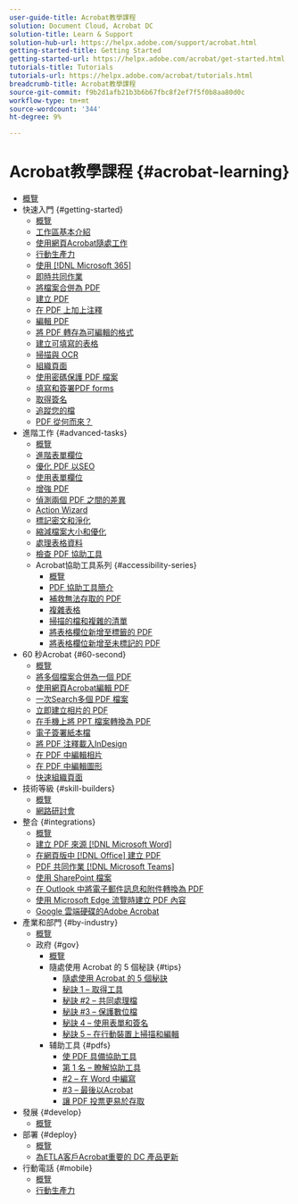 ```yaml
---
user-guide-title: Acrobat教學課程
solution: Document Cloud, Acrobat DC
solution-title: Learn & Support
solution-hub-url: https://helpx.adobe.com/support/acrobat.html
getting-started-title: Getting Started
getting-started-url: https://helpx.adobe.com/acrobat/get-started.html
tutorials-title: Tutorials
tutorials-url: https://helpx.adobe.com/acrobat/tutorials.html
breadcrumb-title: Acrobat教學課程
source-git-commit: f9b2d1afb21b3b6b67fbc8f2ef7f5f0b8aa80d0c
workflow-type: tm+mt
source-wordcount: '344'
ht-degree: 9%

---
```



# Acrobat教學課程 {#acrobat-learning}

+ [概覽](overview.md)
+ 快速入門 {#getting-started}
   + [概覽](getting-started/getting-started-overview.md)
   + [工作區基本介紹](getting-started/get-to-know-the-acrobat-dc-interface.md)
   + [使用網頁Acrobat隨處工作](getting-started/acrobatweb.md)
   + [行動生產力](getting-started/productivity.md)
   + [使用 [!DNL Microsoft 365]](https://experienceleague.adobe.com/docs/document-cloud-learn/acrobat-learning/integrations/integrate-overview.html#microsoft)
   + [即時共同作業](getting-started/collaborate.md)
   + [將檔案合併為 PDF](getting-started/combine-to-pdf.md)
   + [建立 PDF](getting-started/create-pdf.md)
   + [在 PDF 上加上注釋](getting-started/comment-on-pdf-files.md)
   + [編輯 PDF](getting-started/edit-pdf.md)
   + [將 PDF 轉存為可編輯的格式](getting-started/export-pdf.md)
   + [建立可填寫的表格](getting-started/create-fillable-forms.md)
   + [掃描與 OCR](getting-started/scan-and-ocr.md)
   + [組織頁面](getting-started/organize.md)
   + [使用密碼保護 PDF 檔案](getting-started/password-protect.md)
   + [填寫和簽署PDF forms](getting-started/fill-and-sign.md)
   + [取得簽名](getting-started/signatures.md)
   + [追蹤您的檔](getting-started/track.md)
   + [PDF 從何而來？](getting-started/where-do-pdfs-come-from.md)
+ 進階工作 {#advanced-tasks}
   + [概覽](advanced-tasks/advanced-tasks-overview.md)
   + [進階表單欄位](advanced-tasks/advancedforms.md)
   + [優化 PDF 以SEO](advanced-tasks/optimizeseo.md)
   + [使用表單欄位](advanced-tasks/workforms.md)
   + [增強 PDF](advanced-tasks/enhance.md)
   + [偵測兩個 PDF 之間的差異](advanced-tasks/compare.md)
   + [Action Wizard](advanced-tasks/action.md)
   + [標記密文和淨化](advanced-tasks/redact.md)
   + [縮減檔案大小和優化](advanced-tasks/reduce.md)
   + [處理表格資料](advanced-tasks/formdata.md)
   + [檢查 PDF 協助工具](advanced-tasks/accessibility.md)
   + Acrobat協助工具系列 {#accessibility-series}
      + [概覽](advanced-tasks/accessibility-series.md)
      + [PDF 協助工具簡介](advanced-tasks/accessibilitysession1.md)
      + [補救無法存取的 PDF](advanced-tasks/accessibilitysession2.md)
      + [複雜表格](advanced-tasks/accessibilitysession3.md)
      + [掃描的檔和複雜的清單](advanced-tasks/accessibilitysession4.md)
      + [將表格欄位新增至標籤的 PDF](advanced-tasks/accessibilitysession5.md)
      + [將表格欄位新增至未標記的 PDF](advanced-tasks/accessibilitysession6.md)
+ 60 秒Acrobat {#60-second}
   + [概覽](60-second/60-second-overview.md)
   + [將多個檔案合併為一個 PDF](60-second/combine-to-one-pdf.md)
   + [使用網頁Acrobat編輯 PDF](60-second/edit.md)
   + [一次Search多個 PDF 檔案](60-second/search.md)
   + [立即建立相片的 PDF](60-second/photo.md)
   + [在手機上將 PPT 檔案轉換為 PDF](60-second/phone.md)
   + [電子簽署紙本檔](60-second/sign.md)
   + [將 PDF 注釋載入InDesign](60-second/indesign.md)
   + [在 PDF 中編輯相片](60-second/editphoto.md)
   + [在 PDF 中編輯圖形](60-second/editgraphic.md)
   + [快速組織頁面](60-second/organize.md)
+ 技術等級 {#skill-builders}
   + [概覽](skill-builder/skill-builder-overview.md)
   + [網路研討會](skill-builder/skill-builder-webinars.md)
+ 整合 {#integrations}
   + [概覽](integrate/integrate-overview.md)
   + [建立 PDF 來源 [!DNL Microsoft Word]](integrate/createfromword.md)
   + [在網頁版中  [!DNL Office]  建立 PDF](integrate/createofficeweb.md)
   + [PDF 共同作業 [!DNL Microsoft Teams]](integrate/acrobatandteams.md)
   + [使用 SharePoint 檔案](integrate/acrobatandsp.md)
   + [在 Outlook 中將電子郵件訊息和附件轉換為 PDF](integrate/outlook.md)
   + [使用 Microsoft Edge 流覽時建立 PDF 內容](integrate/edge.md)
   + [Google 雲端硬碟的Adobe Acrobat](integrate/acrobatandgoogle.md)
+ 產業和部門 {#by-industry}
   + [概覽](industry/industry-overview.md)
   + 政府 {#gov}
      + [概覽](industry/gov/gov-overview.md)
      + 隨處使用 Acrobat 的 5 個秘訣 {#tips}
         + [隨處使用 Acrobat 的 5 個秘訣](industry/gov/5-tips-for-working-anywhere-with-acrobat-dc-for-government.md)
         + [秘訣 1 – 取得工具](industry/gov/get-your-tools.md)
         + [秘訣 #2 – 共同處理檔](industry/gov/collaborate-on-documents.md)
         + [秘訣 #3 – 保護數位檔](industry/gov/protect-digital-documents.md)
         + [秘訣 4 – 使用表單和簽名](industry/gov/work-with-forms-and-signatures.md)
         + [秘訣 5 – 在行動裝置上掃描和編輯](industry/gov/scan-and-edit-on-mobile.md)
      + 辅助工具 {#pdfs}
         + [使 PDF 具備協助工具](industry/gov/making-pdfs-accessible.md)
         + [第 1 名 – 瞭解協助工具](industry/gov/understanding-accessibility.md)
         + [#2 – 在 Word 中編寫](industry/gov/authoring-in-word.md)
         + [#3 – 最後以Acrobat](industry/gov/finishing-in-acrobat.md)
         + [讓 PDF 投票更易於存取](industry/gov/making-pdf-ballots-accessible.md)
+ 發展 {#develop}
   + [概覽](develop/develop-overview.md)
+ 部署 {#deploy}
   + [概覽](deploy/deploy-overview.md)
   + [為ETLA客戶Acrobat重要的 DC 產品更新](deploy/signentitlementchanges.md)
+ 行動電話 {#mobile}
   + [概覽](mobile/mobile-overview.md)
   + [行動生產力](https://experienceleague.adobe.com/docs/document-cloud-learn/acrobat-learning/getting-started/productivity.html)
